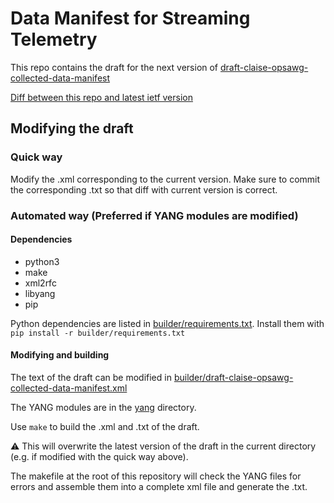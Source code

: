 # Data Manifest for Streaming Telemetry

This repo contains the draft for the next version of
[draft-claise-opsawg-collected-data-manifest](https://datatracker.ietf.org/doc/draft-claise-opsawg-collected-data-manifest/)


[Diff between this repo and latest ietf
version](http://tools.ietf.org//rfcdiff?url1=https://www.ietf.org/archive/id/draft-opsawg-collected-data-manifest-01.txt&url2=https://raw.githubusercontent.com/JeanQuilbeufHuawei/draft-collected-data-manifest/master/draft-opsawg-collected-data-manifest-02.txt)

## Modifying the draft

### Quick way

Modify the .xml corresponding to the current version. Make sure to 
commit the corresponding .txt so that diff with current version is correct.

### Automated way (Preferred if YANG modules are modified)

#### Dependencies

 * python3
 * make
 * xml2rfc
 * libyang
 * pip

Python dependencies are listed in [builder/requirements.txt](builder/requirements.txt).
Install them  with `pip install -r builder/requirements.txt`

#### Modifying and building

The text of the draft can be modified in [builder/draft-claise-opsawg-collected-data-manifest.xml](builder/draft-claise-opsawg-collected-data-manifest.xml)

The YANG modules are in the [yang](yang) directory.

Use `make` to build the .xml and .txt of the draft.

:warning: This will overwrite the latest version of the draft in the current directory (e.g. if modified with the quick way above).

The makefile at the root of this repository will check the YANG files 
for errors and assemble them into a complete xml file and generate the .txt.





